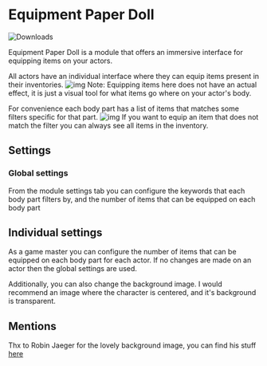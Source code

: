 # Equipment Paper Doll

![Downloads](https://img.shields.io/github/downloads/bmarian/fvtt-module-template/total?style=for-the-badge)

Equipment Paper Doll is a module that offers an immersive interface for equipping items on your actors.

All actors have an individual interface where they can equip items present in their inventories.
![img](https://i.imgur.com/uMBkZ2Z.png)
Note: Equipping items here does not have an actual effect, it is just a visual tool for what items go where on your
actor's body.

For convenience each body part has a list of items that matches some filters specific for that part.
![img](https://i.imgur.com/V511K7d.gif)
If you want to equip an item that does not match the filter you can always see all items in the inventory.

## Settings
### Global settings

From the module settings tab you can configure the keywords that each body part filters by, and the number of items that
can be equipped on each body part

## Individual settings

As a game master you can configure the number of items that can be equipped on each body part for each actor. If no
changes are made on an actor then the global settings are used.

Additionally, you can also change the background image. I would recommend an image where the character is centered, and
it's background is transparent.

## Mentions

Thx to Robin Jaeger for the lovely background image, you can find his
stuff [here](https://www.instagram.com/robinjaeger_rj/)